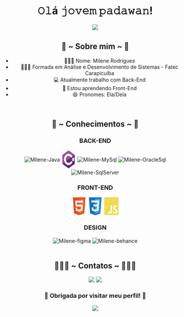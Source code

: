 <h1 align="center"> 𝙾𝚕á 𝚓𝚘𝚟𝚎𝚖 𝚙𝚊𝚍𝚊𝚠𝚊𝚗!   </h1>

<p align="center">
  <img width="400" src="https://media3.giphy.com/media/v1.Y2lkPTc5MGI3NjExaGQzejdqeThydjY0bjczaWM0ZG1zbGI3N3Vndjh3d2w3Mmc4cDFseCZlcD12MV9pbnRlcm5hbF9naWZfYnlfaWQmY3Q9Zw/LMcB8XospGZO8UQq87/giphy.gif">
</p>
<div>
<h2 align="center"> 🦊 ~ Sobre mim ~ 🦊 </h2>
  <div align="center">

- 👩🏻‍💻 Nome: Milene Rodrigues
- 👩🏼‍🎓 Formada em Análise e Desenvolvimento de Sistemas - Fatec Carapicuíba
- 💻 Atualmente trabalho com Back-End
- 🌱 Estou aprendendo Front-End
- 😄 Pronomes: Ela/Dela

<!-----
<picture>
  <source
    srcset="https://github-readme-stats.vercel.app/api?username=megumilee&show_icons=true&theme=dracula"
    media="(prefers-color-scheme: dark)"
  />
  <source
    srcset="https://github-readme-stats.vercel.app/api?username=megumilee&show_icons=true"
    media="(prefers-color-scheme: dark), (prefers-color-scheme: dark)"
  />
  <img src="https://github-readme-stats.vercel.app/api?username=megumilee&show_icons=true" />
</picture>
-->

<div style="display: inline_block"><br>  
  <h2 align="center"> 📖 ~ Conhecimentos ~ 📖 </h2>
    <h3> BACK-END </h3>
    <img align="center" alt="Milene-Java" height="50" width="60" <img src="https://cdn.jsdelivr.net/gh/devicons/devicon@latest/icons/java/java-original-wordmark.svg">
    <img align="center" alt="Milene-Csharp" height="50" width="40" src="https://raw.githubusercontent.com/devicons/devicon/master/icons/csharp/csharp-original.svg">
    <img align="center" alt="Milene-MySql" height="50" width="60" src="https://cdn.jsdelivr.net/gh/devicons/devicon@latest/icons/mysql/mysql-original-wordmark.svg">
    <img align="center" alt="Milene-OracleSql" height="50" width="50" src="https://cdn.jsdelivr.net/gh/devicons/devicon@latest/icons/sqldeveloper/sqldeveloper-original.svg">
    <img align="center" alt="Milene-SqlServer" height="60" width="80" src="https://cdn.jsdelivr.net/gh/devicons/devicon@latest/icons/microsoftsqlserver/microsoftsqlserver-original-wordmark.svg">      
    <h3> FRONT-END </h3>
    <img align="center" alt="Milene-HTML" height="50" width="40" src="https://raw.githubusercontent.com/devicons/devicon/master/icons/html5/html5-original.svg">
    <img align="center" alt="Milene-css" height="50" width="40" src="https://raw.githubusercontent.com/devicons/devicon/master/icons/css3/css3-original.svg">
    <img align="center" alt="Milene-js" height="50" width="40" src="https://raw.githubusercontent.com/devicons/devicon/master/icons/javascript/javascript-plain.svg">
    <h3> DESIGN </h3>
    <img align="center" alt="Milene-figma" height="30" width="100" src="https://img.shields.io/badge/Figma-F24E1E?style=for-the-badge&logo=figma&logoColor=white">
    <img align="center" alt="Milene-behance" height="30" width="100" src="https://img.shields.io/badge/Behance-0054F7?style=for-the-badge&logo=behance&logoColor=white">
</div>


<div style="display: inline_block"><br>  
  <h2> 👩🏼‍💻 ~ Contatos ~ 👩🏼‍💻 </h2>
  <a href = "mailto:mirodrigues013@gmail.com"><img src="https://img.shields.io/badge/-Gmail-%23333?style=for-the-badge&logo=gmail&logoColor=white" target="_blank"></a>
  <a href="https://www.linkedin.com/in/milene-rodrigues013/?originalSubdomain=br" target="_blank"><img src="https://img.shields.io/badge/-LinkedIn-%230077B5?style=for-the-badge&logo=linkedin&logoColor=white" target="_blank"></a> 
</div>

<div>
<p align="center">
  <h3> 💖 Obrigada por visitar meu perfil! 💖 </h3>
  <img width="150" src="https://cdn.picrew.me/shareImg/org/202403/338224_7yVwEOxO.png">
</p>
</div>
